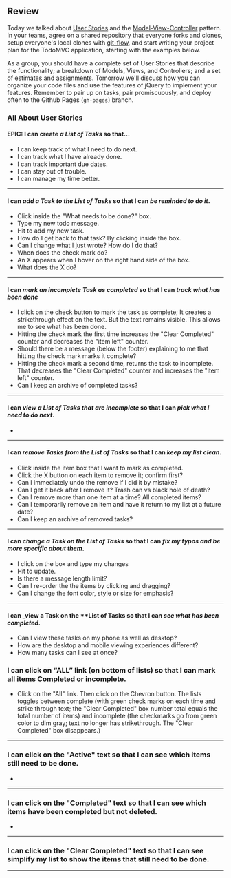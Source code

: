 ## Review

Today we talked about [User Stories](http://en.wikipedia.org/wiki/User_story) and the [Model-View-Controller](http://en.wikipedia.org/wiki/Model%E2%80%93view%E2%80%93controller) pattern. In your teams, agree on a shared repository that everyone forks and clones, setup everyone's local clones with [git-flow](http://nvie.com/posts/a-successful-git-branching-model/), and start writing your project plan for the TodoMVC application, starting with the examples below.

As a group, you should have a complete set of User Stories that describe the functionality; a breakdown of Models, Views, and Controllers; and a set of estimates and assignments. Tomorrow we'll discuss how you can organize your code files and use the features of jQuery to implement your features. Remember to pair up on tasks, pair promiscuously, and deploy often to the Github Pages (`gh-pages`) branch.

### All About User Stories

#### EPIC: I can create _a **List of Tasks**_ so that...

* I can keep track of what I need to do next.
* I can track what I have already done.
* I can track important due dates.
* I can stay out of trouble.
* I can manage my time better.


----

#### I can _add a **Task** to the **List of Tasks**_ so that I can _be reminded to do it_.
* Click inside the "What needs to be done?" box.
* Type my new todo message.
* Hit <Enter> to add my new task.
* How do I get back to that task? By clicking inside the box.
* Can I change what I just wrote? How do I do that?
* When does the check mark do?
* An X appears when I hover on the right hand side of the box.
* What does the X do?

----

#### I can _mark an incomplete **Task** as completed_ so that I can _track what has been done_

* I click on the check button to mark the task as complete; It creates a strikethrough effect on the text. But the text remains visible. This allows me to see what has been done.
* Hitting the check mark the first time increases the "Clear Completed" counter and decreases the "item left" counter.
* Should there be a message (below the footer) explaining to me that hitting the check mark marks it complete?
* Hitting the check mark a second time, returns the task to incomplete. That decreases the "Clear Completed" counter and increases the "item left" counter.
* Can I keep an archive of completed tasks?

----

#### I can _view a **List of Tasks** that are incomplete_ so that I can _pick what I need to do next_.
*

----

#### I can _remove **Tasks** from the **List of Tasks**_ so that I can _keep my list clean_.

* Click inside the item box that I want to mark as completed.
* Click the X button on each item to remove it; confirm first?
* Can I immediately undo the remove if I did it by mistake?
* Can I get it back after I remove it? Trash can vs black hole of death?
* Can I remove more than one item at a time? All completed items?
* Can I temporarily remove an item and have it return to my list at a future date?
* Can I keep an archive of removed tasks?

----

#### I can _change a **Task** on the **List of Tasks**_ so that I can _fix my typos and be more specific about them_.
* I click on the box and type my changes
* Hit <Enter> to update.
* Is there a message length limit?
* Can I re-order the the items by clicking and dragging?
* Can I change the font color, style or size for emphasis?

---

#### I can _view a **Task** on the **List of **Tasks** so that I can _see what has been completed_.
* Can I view these tasks on my phone as well as desktop?
* How are the desktop and mobile viewing experiences different?
* How many tasks can I see at once?

### I can click on “ALL” link (on bottom of lists) so that I can mark all items Completed or incomplete.
* Click on the "All" link. Then click on the Chevron button. The lists toggles between complete (with green check marks on each time and strike through text; the "Clear Completed" box number total equals the total number of items) and incomplete (the checkmarks go from green color to dim gray; text no longer has strikethrough. The "Clear Completed" box disappears.)

---

 ### I can click on the "Active" text so that I can see which items still need to be done.
*
---

### I can click on the "Completed" text so that I can see which items have been completed but not deleted.
*

---

### I can click on the "Clear Completed" text so that I can see simplify my list to show the items that still need to be done.

---

